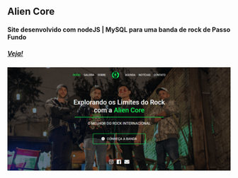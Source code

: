 ## Alien Core
#### Site desenvolvido com nodeJS | MySQL para uma banda de rock de Passo Fundo
##### [Veja!](https://aliencore.website)
![img](https://github.com/CasaliWe/banda-alien-core/blob/main/alien%20site.png)

